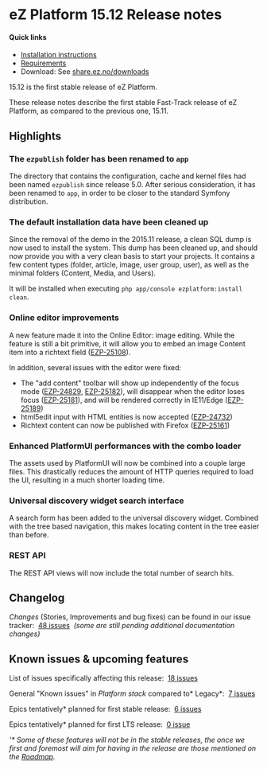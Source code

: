# eZ Platform 15.12 Release notes


#### Quick links

-   [Installation instructions](../getting_started/install_ez_platform.md)[](https://github.com/ezsystems/ezplatform/blob/v15.05/INSTALL.md)
-   [Requirements](../getting_started/requirements.md)
-   Download: See [share.ez.no/downloads](http://share.ez.no/downloads/downloads/ez-platform-15.12)

15.12 is the first stable release of eZ Platform. 

These release notes describe the first stable Fast-Track release of eZ Platform, as compared to the previous one, 15.11.

## Highlights

### The `ezpublish` folder has been renamed to `app`

The directory that contains the configuration, cache and kernel files had been named `ezpublish` since release 5.0. After serious consideration, it has been renamed to `app`, in order to be closer to the standard Symfony distribution.

### The default installation data have been cleaned up

Since the removal of the demo in the 2015.11 release, a clean SQL dump is now used to install the system. This dump has been cleaned up, and should now provide you with a very clean basis to start your projects. It contains a few content types (folder, article, image, user group, user), as well as the minimal folders (Content, Media, and Users).

It will be installed when executing `php app/console ezplatform:install clean`.

### Online editor improvements

A new feature made it into the Online Editor: image editing. While the feature is still a bit primitive, it will allow you to embed an image Content item into a richtext field ([EZP-25108](http://jira.ez.no/browse/EZP-25108)).

In addition, several issues with the editor were fixed:

-   The "add content" toolbar will show up independently of the focus mode ([EZP-24829](https://jira.ez.no/browse/EZP-24829), [EZP-25182](https://jira.ez.no/browse/EZP-25182)), will disappear when the editor loses focus ([EZP-25181](https://jira.ez.no/browse/EZP-25181)), and will be rendered correctly in IE11/Edge ([EZP-25189](https://jira.ez.no/browse/EZP-25189))
-   html5edit input with HTML entities is now accepted ([EZP-24732](https://jira.ez.no/browse/EZP-24732))
-   Richtext content can now be published with Firefox ([EZP-25161](https://jira.ez.no/browse/EZP-25161))

### Enhanced PlatformUI performances with the combo loader

The assets used by PlatformUI will now be combined into a couple large files. This drastically reduces the amount of HTTP queries required to load the UI, resulting in a much shorter loading time.

### Universal discovery widget search interface

A search form has been added to the universal discovery widget. Combined with the tree based navigation, this makes locating content in the tree easier than before.

### REST API

The REST API views will now include the total number of search hits.

## Changelog

*Changes* (Stories, Improvements and bug fixes) can be found in our issue tracker:  [48 issues](https://jira.ez.no/secure/IssueNavigator.jspa?reset=true&jqlQuery=fixVersion+in+%28%222015.12%22%2C+2015.11.1%2C+2015.11.2%29+AND+project+%3D+EZP+AND+issuetype+in+%28Story%2C+Improvement%2C+Bug%29+order+by+issuetype++++&src=confmacro)  *(some are still pending additional documentation changes)*

## Known issues & upcoming features

List of issues specifically affecting this release:  [18 issues](https://jira.ez.no/secure/IssueNavigator.jspa?reset=true&jqlQuery=project+%3D+EZP+AND+issuetype+in+%28bug%29+AND+affectedVersion+%3D+2015.11+ORDER+BY+priority+++++++&src=confmacro)

General "Known issues" in *Platform stack* compared to* Legacy*:  [7 issues](https://jira.ez.no/secure/IssueNavigator.jspa?reset=true&jqlQuery=project+%3D+EZP+AND+affectedVersion+%3D%22Known+Issues+5.x+Stack%22+AND+resolution+%3D+Unresolved+ORDER+BY+priority+&src=confmacro)

Epics tentatively\* planned for first stable release:  [6 issues](https://jira.ez.no/secure/IssueNavigator.jspa?reset=true&jqlQuery=project+%3D+EZP+AND+issuetype+%3D+Epic+AND+fixVersion%3DPollux+AND+resolution+%3D+Unresolved+ORDER+BY+priority+&src=confmacro)

Epics tentatively\* planned for first LTS release:  [0 issue](https://jira.ez.no/secure/IssueNavigator.jspa?reset=true&jqlQuery=project+%3D+EZP+AND+issuetype+%3D+Epic+AND+fixVersion%3D%22Mauna+Kea%22+AND+resolution+%3D+Unresolved+ORDER+BY+priority++&src=confmacro)

*'\* Some of these features will not be in the stable releases, the once we first and foremost will aim for having in the release are those mentioned on the [Roadmap](http://ez.no/Blog/What-to-Expect-from-eZ-Studio-and-eZ-Platform).*

 
